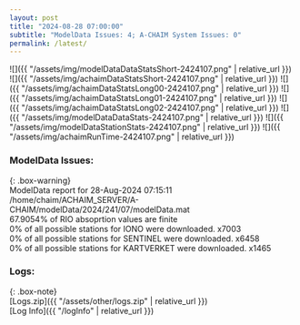 ```yaml
---
layout: post
title: "2024-08-28 07:00:00"
subtitle: "ModelData Issues: 4; A-CHAIM System Issues: 0"
permalink: /latest/
---
```


![]({{ "/assets/img/modelDataDataStatsShort-2424107.png" | relative_url }})
![]({{ "/assets/img/achaimDataStatsShort-2424107.png" | relative_url }})
![]({{ "/assets/img/achaimDataStatsLong00-2424107.png" | relative_url }})
![]({{ "/assets/img/achaimDataStatsLong01-2424107.png" | relative_url }})
![]({{ "/assets/img/achaimDataStatsLong02-2424107.png" | relative_url }})
![]({{ "/assets/img/modelDataDataStats-2424107.png" | relative_url }})
![]({{ "/assets/img/modelDataStationStats-2424107.png" | relative_url }})
![]({{ "/assets/img/achaimRunTime-2424107.png" | relative_url }})


### ModelData Issues:  
  
{: .box-warning}  
 ModelData report for 28-Aug-2024 07:15:11   
 /home/chaim/ACHAIM_SERVER/A-CHAIM/modelData/2024/241/07/modelData.mat   
 67.9054% of RIO absoprtion values are finite   
 0% of all possible stations for IONO were downloaded. x7003   
 0% of all possible stations for SENTINEL were downloaded. x6458   
 0% of all possible stations for KARTVERKET were downloaded. x1465   
  


### Logs:  
  
{: .box-note}  
[Logs.zip]({{ "/assets/other/logs.zip" | relative_url }})  
[Log Info]({{ "/logInfo" | relative_url }})  
